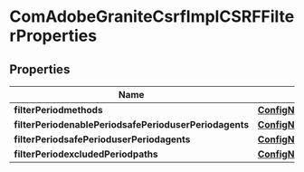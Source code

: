 
# ComAdobeGraniteCsrfImplCSRFFilterProperties

## Properties
Name | Type | Description | Notes
------------ | ------------- | ------------- | -------------
**filterPeriodmethods** | [**ConfigNodePropertyArray**](ConfigNodePropertyArray.md) |  |  [optional]
**filterPeriodenablePeriodsafePerioduserPeriodagents** | [**ConfigNodePropertyBoolean**](ConfigNodePropertyBoolean.md) |  |  [optional]
**filterPeriodsafePerioduserPeriodagents** | [**ConfigNodePropertyArray**](ConfigNodePropertyArray.md) |  |  [optional]
**filterPeriodexcludedPeriodpaths** | [**ConfigNodePropertyArray**](ConfigNodePropertyArray.md) |  |  [optional]



